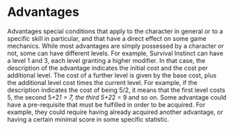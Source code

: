 # Advantages

Advantages special conditions that apply to the character in general or to a specific skill in particular, and that have a direct effect on some game mechanics.
While most advantages are simply possessed by a character or not, some can have different levels. For example, Survival Instinct can have a level 1 and 3, each level granting a higher modifier. In that case, the description of the advantage indicates the initial cost and the cost per additional level. The cost of a further level is given by the base cost, plus the additional level cost times the current level. For example, if the description indicates the cost of being 5/2, it means that the first level costs 5, the second 5+2*1 = 7, the third 5+2*2 = 9 and so on.
Some advantage could have a pre-requisite that must be fulfilled in order to be acquired. For example, they could require having already acquired another advantage, or having a certain minimal score in some specific statistic.



